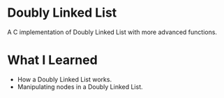 # Doubly Linked List

A C implementation of Doubly Linked List with more advanced functions.

# What I Learned

* How a Doubly Linked List works.
* Manipulating nodes in a Doubly Linked List.

